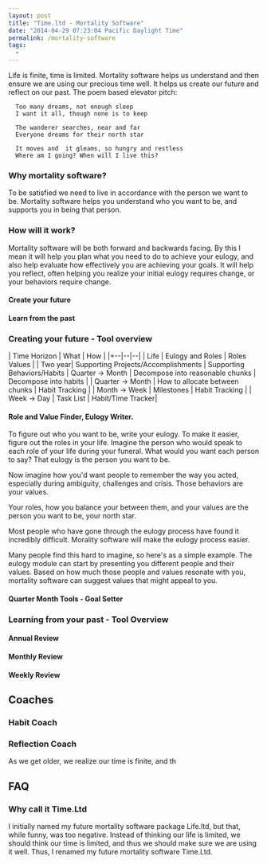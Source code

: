 ```yaml
---
layout: post
title: "Time.ltd - Mortality Software"
date: "2014-04-29 07:23:04 Pacific Daylight Time"
permalink: /mortality-software
tags:
  -
---
```


Life is finite, time is limited. Mortality software helps us understand and then ensure we are using our precious time well. It helps us create our future and reflect on our past. The poem based elevator pitch:

      Too many dreams, not enough sleep
      I want it all, though none is to keep

      The wanderer searches, near and far
      Everyone dreams for their north star

      It moves and  it gleams, so hungry and restless
      Where am I going? When will I live this?

### Why mortality software?

To be satisfied we need to live in accordance with the person we want to be. Mortality software helps you understand who you want to be, and supports you in being that person.

### How will it work?

Mortality software will be both forward and backwards facing. By this I mean it will help you plan what you need to do to achieve your eulogy, and also help evaluate how effectively you are achieving your goals. It will help you reflect, often helping you realize your initial eulogy requires change, or your behaviors require change.

#### Create your future

#### Learn from the past

### Creating your future - Tool overview

| Time Horizon | What | How |
|+--|--|--|
| Life | Eulogy and Roles | Roles Values |
| Two year| Supporting Projects/Accomplishments | Supporting Behaviors/Habits
| Quarter -> Month | Decompose into reasonable chunks | Decompose into habits |
| Quarter -> Month | How to allocate between chunks | Habit Tracking |
| Month -> Week | Milestones | Habit Tracking |
| Week -> Day | Task List | Habit/Time Tracker|

#### Role and Value Finder, Eulogy Writer.

To figure out who you want to be, write your eulogy. To make it easier, figure out the roles in your life. Imagine the person who would speak to each role of your life during your funeral. What would you want each person to say? That eulogy is the person you want to be.

Now imagine how you'd want people to remember the way you acted, especially during ambiguity, challenges and crisis. Those behaviors are your values.

Your roles, how you balance your between them, and your values are the person you want to be, your north star.

Most people who have gone through the eulogy process have found it incredibly difficult. Morality software will make the eulogy process easier.

Many people find this hard to imagine, so here's as a simple example. The eulogy module can start by presenting you different people and their values. Based on how much those people and values resonate with you, mortality software can suggest values that might appeal to you.

#### Quarter Month Tools - Goal Setter

### Learning from your past - Tool Overview

#### Annual Review

#### Monthly Review

#### Weekly Review

<!-- >
#### Who are you?
#### What are the roles in your life.
#### What are your values?
#### How do you want to balance your time between your roles?

#### For each role:
-  What does success look like?
 - What habits and skills can support this role.

How should you act given a difficult situation.

- Step 1: Eulogy Writer
- Step 2: Mission Statement writer
- Step 3: 5 Year Planner, 1 Year Planner, 1 Month Planner
- Step 4: Day planner
- Step 5: Mentoring
- Step 6: Coaching

- Hold you accountable to your goals.
- Remind you when you're not living in congruance with your goals.
-->

<!--
What will mortality software do:

- Help you figure out who you want to be.
- Help you define the roles in your life.
- Help you figure out your values.
- Help you set goals for your roles
- Habits for each role

Help you define who you are:

- Eulogy Writer
- Mission Statement Writer
- Habit Writer
-->

## Coaches

### Habit Coach

### Reflection Coach

As we get older, we realize our time is finite, and th

## FAQ

### Why call it Time.Ltd

I initially named my future mortality software package Life.ltd, but that, while funny, was too negative. Instead of thinking our life is limited, we should think our time is limited, and thus we should make sure we are using it well. Thus, I renamed my future mortality software Time.Ltd.
